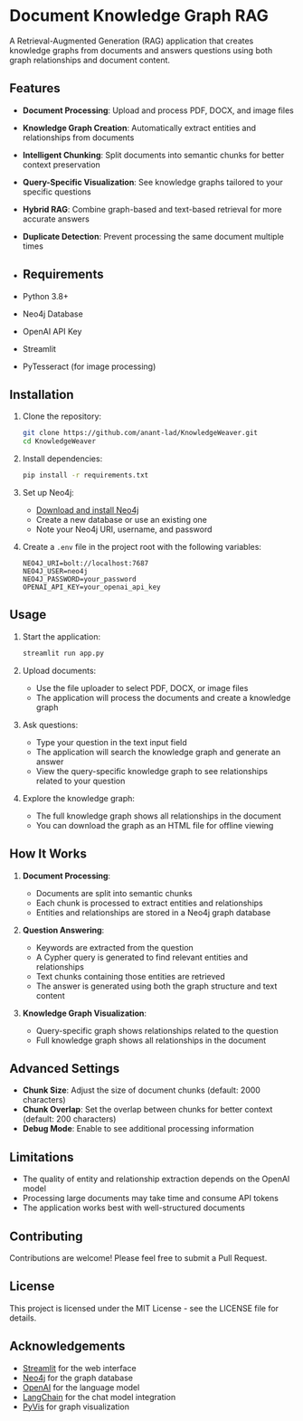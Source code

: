 # Document Knowledge Graph RAG

A Retrieval-Augmented Generation (RAG) application that creates knowledge graphs from documents and answers questions using both graph relationships and document content.

## Features

- **Document Processing**: Upload and process PDF, DOCX, and image files
- **Knowledge Graph Creation**: Automatically extract entities and relationships from documents
- **Intelligent Chunking**: Split documents into semantic chunks for better context preservation
- **Query-Specific Visualization**: See knowledge graphs tailored to your specific questions
- **Hybrid RAG**: Combine graph-based and text-based retrieval for more accurate answers
- **Duplicate Detection**: Prevent processing the same document multiple times

- ## Requirements

- Python 3.8+
- Neo4j Database
- OpenAI API Key
- Streamlit
- PyTesseract (for image processing)

## Installation

1. Clone the repository:
   ```bash
   git clone https://github.com/anant-lad/KnowledgeWeaver.git
   cd KnowledgeWeaver
   ```

2. Install dependencies:
   ```bash
   pip install -r requirements.txt
   ```

3. Set up Neo4j:
   - [Download and install Neo4j](https://neo4j.com/download/)
   - Create a new database or use an existing one
   - Note your Neo4j URI, username, and password

4. Create a `.env` file in the project root with the following variables:
   ```
   NEO4J_URI=bolt://localhost:7687
   NEO4J_USER=neo4j
   NEO4J_PASSWORD=your_password
   OPENAI_API_KEY=your_openai_api_key
   ```

## Usage

1. Start the application:
   ```bash
   streamlit run app.py
   ```

2. Upload documents:
   - Use the file uploader to select PDF, DOCX, or image files
   - The application will process the documents and create a knowledge graph

3. Ask questions:
   - Type your question in the text input field
   - The application will search the knowledge graph and generate an answer
   - View the query-specific knowledge graph to see relationships related to your question

4. Explore the knowledge graph:
   - The full knowledge graph shows all relationships in the document
   - You can download the graph as an HTML file for offline viewing

## How It Works

1. **Document Processing**:
   - Documents are split into semantic chunks
   - Each chunk is processed to extract entities and relationships
   - Entities and relationships are stored in a Neo4j graph database

2. **Question Answering**:
   - Keywords are extracted from the question
   - A Cypher query is generated to find relevant entities and relationships
   - Text chunks containing those entities are retrieved
   - The answer is generated using both the graph structure and text content

3. **Knowledge Graph Visualization**:
   - Query-specific graph shows relationships related to the question
   - Full knowledge graph shows all relationships in the document

## Advanced Settings

- **Chunk Size**: Adjust the size of document chunks (default: 2000 characters)
- **Chunk Overlap**: Set the overlap between chunks for better context (default: 200 characters)
- **Debug Mode**: Enable to see additional processing information

## Limitations

- The quality of entity and relationship extraction depends on the OpenAI model
- Processing large documents may take time and consume API tokens
- The application works best with well-structured documents

## Contributing

Contributions are welcome! Please feel free to submit a Pull Request.

## License

This project is licensed under the MIT License - see the LICENSE file for details.

## Acknowledgements

- [Streamlit](https://streamlit.io/) for the web interface
- [Neo4j](https://neo4j.com/) for the graph database
- [OpenAI](https://openai.com/) for the language model
- [LangChain](https://langchain.readthedocs.io/) for the chat model integration
- [PyVis](https://pyvis.readthedocs.io/) for graph visualization
